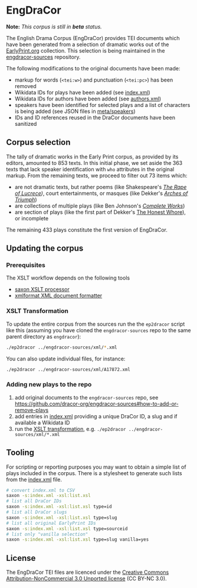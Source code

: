 # EngDraCor

__Note:__ *This corpus is still in __beta__ status.*

The English Drama Corpus (EngDraCor) provides TEI documents which have been
generated from a selection of dramatic works out of the
[EarlyPrint.org](https://earlyprint.org) collection. This selection is being
maintained in the
[engdracor-sources](http://github.com/dracor-org/engdracor-sources) repository.

The following modifications to the original documents have been made:

- markup for words (`<tei:w>`) and punctuation (`<tei:pc>`) has been removed
- Wikidata IDs for plays have been added (see [index.xml](index.xml))
- Wikidata IDs for authors have been added (see [authors.xml](authors.xml))
- speakers have been identified for selected plays and a list of characters is
  being added (see JSON files in [meta/speakers](meta/speakers/))
- IDs and ID references reused in the DraCor documents have been sanitized

## Corpus selection

The tally of dramatic works in the Early Print corpus, as provided by its editors, amounted to 853 texts.
In this initial phase, we set aside the 363 texts that lack speaker identification with `who` attributes in the original markup.
From the remaining texts, we proceed to filter out 73 items which:

- are not dramatic texts, but rather poems (like Shakespeare's *[The Rape of Lucrece](https://texts.earlyprint.org/works/A12040))*, court entertainments, or masques (like Dekker's *[Arches of Triumph](https://texts.earlyprint.org/works/A02732)*)
- are collections of multiple plays (like Ben Johnson's *[Complete Works](https://texts.earlyprint.org/works/A04632_00)*)
- are section of plays (like the first part of Dekker's [The Honest Whore](https://texts.earlyprint.org/works/A20062)), or incomplete

The remaining 433 plays constitute the first version of EngDraCor.

## Updating the corpus

### Prerequisites

The XSLT workflow depends on the following tools

- [saxon XSLT processor](https://www.saxonica.com/)
- [xmlformat XML document formatter](http://www.kitebird.com/software/xmlformat/xmlformat.html)

### XSLT Transformation

To update the entire corpus from the sources run the the `ep2dracor` script like
this (assuming you have cloned the `engdracor-sources` repo to the same parent
directory as `engdracor`):

```sh
./ep2dracor ../engdracor-sources/xml/*.xml
```

You can also update individual files, for instance:

```sh
./ep2dracor ../engdracor-sources/xml/A17872.xml
```

### Adding new plays to the repo

1. add original documents to the `engdracor-sources` repo, see
  https://github.com/dracor-org/engdracor-sources#how-to-add-or-remove-plays
2. add entries in [index.xml](index.xml) providing a unique DraCor ID, a slug
  and if available a Wikidata ID
3. run the [XSLT transformation](#xslt-transformation), e.g.
  `./ep2dracor ../engdracor-sources/xml/*.xml`

## Tooling

For scripting or reporting purposes you may want to obtain a simple list of
plays included in the corpus. There is a stylesheet to generate such lists from
the [index.xml](index.xml) file.

```sh
# convert index.xml to CSV
saxon -s:index.xml -xsl:list.xsl
# list all DraCor IDs
saxon -s:index.xml -xsl:list.xsl type=id
# list all DraCor slugs
saxon -s:index.xml -xsl:list.xsl type=slug
# list all original EarlyPrint IDs
saxon -s:index.xml -xsl:list.xsl type=sourceid
# list only "vanilla selection"
saxon -s:index.xml -xsl:list.xsl type=slug vanilla=yes
```

## License

The EngDraCor TEI files are licenced under the
[Creative Commons Attribution-NonCommercial 3.0 Unported license](https://creativecommons.org/licenses/by-nc/3.0/)
(CC BY-NC 3.0).
